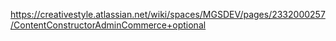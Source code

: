 https://creativestyle.atlassian.net/wiki/spaces/MGSDEV/pages/2332000257/ContentConstructorAdminCommerce+optional
